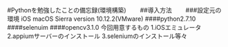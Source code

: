 #Pythonを勉強したことの備忘録(環境構築)　　
##導入方法　　
###設定元の環境
iOS macOS Sierra version 10.12.2(VMware)
####python2.7.10
####selenuim
####opencv3.1.0 
今回用意するもの
1.iOSエミュレータ
2.appiumサーバーのインストール
3.seleniumのインストール等々

[iOS]:https://liginc.co.jp/web/tool/mac-iphone/45329 "iOSのエミュレータ作成"

